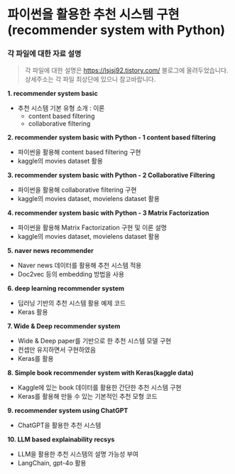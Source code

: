 
# 파이썬을 활용한 추천 시스템 구현(recommender system with Python)

### 각 파일에 대한 자료 설명

> 각 파일에 대한 설명은 https://lsjsj92.tistory.com/ 블로그에 올려두었습니다. 상세주소는 각 파일 최상단에 있으니 참고바랍니다.

**1. recommender system basic**
- 추천 시스템 기본 유형 소개 : 이론
    - content based filtering
    - collaborative filtering

    
**2. recommender system basic with Python - 1 content based filtering**
- 파이썬을 활용해 content based filtering 구현
- kaggle의 movies dataset 활용


**3. recommender system basic with Python - 2 Collaborative Filtering**
- 파이썬을 활용해 collaborative filtering 구현
- kaggle의 movies dataset, movielens dataset 활용


**4. recommender system basic with Python - 3 Matrix Factorization**
- 파이썬을 활용해 Matrix Factorization 구현 및 이론 설명
- kaggle의 movies dataset, movielens dataset 활용


**5. naver news recommender**
- Naver news 데이터를 활용해 추천 시스템 적용
- Doc2vec 등의 embedding 방법을 사용

**6. deep learning recommender system**
- 딥러닝 기반의 추천 시스템 활용 예제 코드
- Keras 활용


**7. Wide & Deep recommender system**
- Wide & Deep paper를 기반으로 한 추천 시스템 모델 구현
- 컨셉만 유지하면서 구현하였음
- Keras를 활용

**8. Simple book recommender system with Keras(kaggle data)**
- Kaggle에 있는 book 데이터를 활용한 간단한 추천 시스템 구현
- Keras를 활용해 만들 수 있는 기본적인 추천 모형 코드

**9. recommender system using ChatGPT**
- ChatGPT을 활용한 추천 시스템

**10. LLM based explainability recsys**
- LLM을 활용한 추천 시스템의 설명 가능성 부여
- LangChain, gpt-4o 활용
